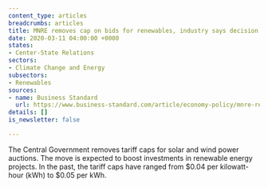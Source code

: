 ```yaml
---
content_type: articles
breadcrumbs: articles
title: MNRE removes cap on bids for renewables, industry says decision ill-timed
date: 2020-03-11 04:00:00 +0000
states:
- Center-State Relations
sectors:
- Climate Change and Energy
subsectors:
- Renewables
sources:
- name: Business Standard
  url: https://www.business-standard.com/article/economy-policy/mnre-removes-cap-on-bids-for-renewables-industry-says-decision-ill-timed-120030601421_1.html
details: []
is_newsletter: false

---
```

The Central Government removes tariff caps for solar and wind power auctions. The move is expected to boost investments in renewable energy projects. In the past, the tariff caps have ranged from $0.04 per kilowatt-hour (kWh) to $0.05 per kWh.
